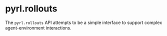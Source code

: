 # pyrl.rollouts

The `pyrl.rollouts` API attempts to be a simple interface to support complex agent-environment interactions.